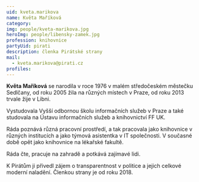 ```yaml
---
uid: kveta.marikova
name: Květa Maříková
category:
img: people/kveta-marikova.jpg
heroImg: people/libensky-zamek.jpg
profession: knihovnice
partyUid: pirati
description: členka Pirátské strany
mail:
  - kveta.marikova@pirati.cz
profiles:
---
```


**Květa Maříková** se narodila v roce 1976 v malém středočeském městečku Sedlčany, od roku 2005 žila na různých místech v Praze, od roku 2013 trvale žije v Libni.

Vystudovala Vyšší odbornou školu informačních služeb v Praze a také studovala na Ústavu informačních služeb a knihovnictví FF UK.

Ráda poznává různá pracovní prostředí, a tak pracovala jako knihovnice v různých institucích a jako týmová asistentka v IT společnosti. V současné době opět jako knihovnice na lékařské fakultě.

Ráda čte, pracuje na zahradě a potkává zajímavé lidi.

K Pirátům ji přivedl zájem o transparentnost v politice a jejich celkové moderní naladění. Členkou strany je od roku 2018.

